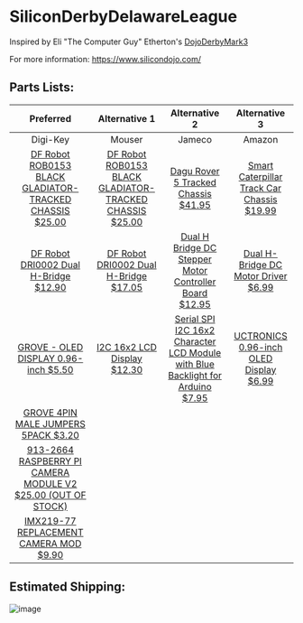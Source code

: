 # SiliconDerbyDelawareLeague
Inspired by Eli "The Computer Guy" Etherton's [DojoDerbyMark3](https://github.com/elithecomputerguy/DojoDerbyMark3 "GitHub")

For more information:
https://www.silicondojo.com/

## Parts Lists:
| Preferred | Alternative 1 | Alternative 2 | Alternative 3 |
|:---------:|:-------------:|:-------------:|:-------------:|
|Digi-Key|Mouser|Jameco|Amazon|
|[DF Robot ROB0153 BLACK GLADIATOR-TRACKED CHASSIS $25.00](https://www.digikey.com/en/products/detail/dfrobot/ROB0153/10230090 "DF Robot ROB0153")|[DF Robot ROB0153 BLACK GLADIATOR-TRACKED CHASSIS $25.00](https://www.mouser.com/ProductDetail/426-ROB0153 "DF Robot ROB0153")|[Dagu Rover 5 Tracked Chassis $41.95](https://www.jameco.com/z/RS011-0-2-Dagu-HiTech-Electronic-Dagu-Rover-5-Tracked-Chassis_2143865.html "Dagu Rover 5 Tracked Chassis")|[Smart Caterpillar Track Car Chassis $19.99](https://www.amazon.com/dp/B09TFQPGT8/?coliid=I1HFKL0RK2J9PK&colid=2RY6A0APMHVZN&psc=1&ref_=lv_ov_lig_dp_it "Smart Caterpillar Track Car Chassis")|
|[DF Robot DRI0002 Dual H-Bridge $12.90](https://www.digikey.com/en/products/detail/dfrobot/DRI0002/6588473?s=N4IgTCBcDaICICUCSAGNEC6BfIA "DF Robot DRI0002")|[DF Robot DRI0002 Dual H-Bridge $17.05](https://www.mouser.com/ProductDetail/426-DRI0002 "DF Robot DRI0002")|[Dual H Bridge DC Stepper Motor Controller Board $12.95](https://www.jameco.com/z/VMA409-Velleman-Dual-H-Bridge-DC-Stepper-Motor-Controller-Board_2255331.html "Dual H Bridge DC Stepper Motor Controller Board")|[Dual H-Bridge DC Motor Driver $6.99](https://www.amazon.com/dp/B014KMHSW6/?coliid=I27T7BLCDSOQPY&colid=2RY6A0APMHVZN&psc=1&ref_=lv_ov_lig_dp_it "Dual H-Bridge DC Motor Driver")|
|[GROVE - OLED DISPLAY 0.96-inch $5.50](https://www.digikey.com/en/products/detail/seeed-technology-co-ltd/104020208/10667534 "GROVE - OLED DISPLAY 0.96-inch")|[I2C 16x2 LCD Display $12.30](https://www.mouser.com/ProductDetail/Newhaven-Display/NHD-C0216CiZ-FN-FBW-3V?qs=Vb5qD4CGh4muzA3l7iyV1g%3D%3D "I2C 16x2 LCD Display")|[Serial SPI I2C 16x2 Character LCD Module with Blue Backlight for Arduino $7.95](https://www.jameco.com/z/SCL1602H-BLWIT-Jameco-Valuepro-Serial-SPI-I2C-16x2-Character-LCD-Module-with-Blue-Backlight-for-Arduino_2304007.html "Serial SPI I2C 16x2 Character LCD Module with Blue Backlight for Arduino")|[UCTRONICS 0.96-inch OLED Display $6.99](https://www.amazon.com/UCTRONICS-SSD1306-Self-Luminous-Display-Raspberry/dp/B072Q2X2LL "UCTRONICS 0.96-inch OLED Display")|
|[GROVE 4PIN MALE JUMPERS 5PACK $3.20](https://www.digikey.com/en/products/detail/seeed-technology-co-ltd/110990210/5482570 "GROVE 4PIN MALE JUMPERS 5PACK")||||
|[913-2664 RASPBERRY PI CAMERA MODULE V2 $25.00 (OUT OF STOCK)](https://www.digikey.com/en/products/detail/raspberry-pi/913-2664/6152810 "913-2664 RASPBERRY PI CAMERA MODULE V2")||||
|[IMX219-77 REPLACEMENT CAMERA MOD $9.90](https://www.digikey.com/en/products/detail/seeed-technology-co-ltd/114992267/12396961 "IMX219-77 REPLACEMENT CAMERA MOD")||||

## Estimated Shipping:
![image](https://user-images.githubusercontent.com/61033936/169675415-512c97c0-b51f-48d0-bc1a-4979f2afed27.png)
